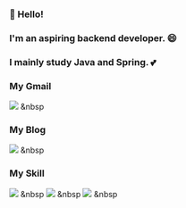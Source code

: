 ### 👋 Hello! 
### I'm an aspiring backend developer. :smile:
### I mainly study Java and Spring. :two_hearts:

### My Gmail 
<a href="mailto:ksoyoung09@gmail.com"><img src="https://img.shields.io/badge/HTML5-000000?style=flat-square&logo=Gmail&logoColor=white"/></a> &nbsp
### My Blog 
<a href="https://ksyy.tistory.com/"><img src="https://img.shields.io/badge/HTML5-000000?style=flat-square&logo=Tistory&logoColor=white"/></a> &nbsp

### My Skill 
<img src="https://img.shields.io/badge/HTML5-000000?style=flat-square&logo=HTML5&logoColor=white"/></a> &nbsp
<img src="https://img.shields.io/badge/JSP-000000?style=flat-square&logo=JSP&logoColor=white"/></a> &nbsp
<img src="https://img.shields.io/badge/SPRING-000000?style=flat-square&logo=SPRING&logoColor=white"/></a> &nbsp

<!--
**soyoungkimm/soyoungkimm** is a ✨ _special_ ✨ repository because its `README.md` (this file) appears on your GitHub profile.

Here are some ideas to get you started:

- 🔭 I’m currently working on ...
- 🌱 I’m currently learning ...
- 👯 I’m looking to collaborate on ...
- 🤔 I’m looking for help with ...
- 💬 Ask me about ...
- 📫 How to reach me: ...
- 😄 Pronouns: ...
- ⚡ Fun fact: ...
-->
